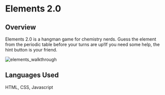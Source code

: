 # Elements 2.0

## Overview

Elements 2.0 is a hangman game for chemistry nerds. Guess the element from the periodic table before your turns are up!If you need some help, the hint button is your friend. 

![elements_walkthrough](https://user-images.githubusercontent.com/35474050/42596799-8d409ade-851c-11e8-9142-fda96ba48ba9.gif)

## Languages Used

HTML, CSS, Javascript
